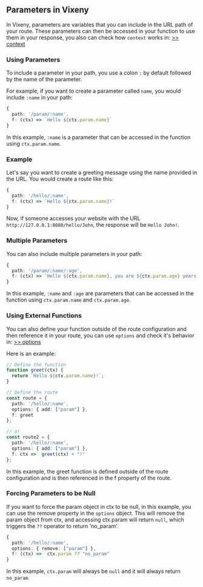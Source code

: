 ## Parameters in Vixeny

In Vixeny, parameters are variables that you can include in the URL path of your route. These parameters can then be accessed in your function to use them in your response, you also can check how `context` works in: [ >> context](#context)

### Using Parameters

To include a parameter in your path, you use a colon `:` by default followed by the name of the parameter.

For example, if you want to create a parameter called `name`, you would include `:name` in your path:

```typescript
{
  path: '/param/:name',
  f: (ctx) => `Hello ${ctx.param.name}`
}
```

In this example, `:name` is a parameter that can be accessed in the function using `ctx.param.name`. 

### Example

Let's say you want to create a greeting message using the name provided in the URL. You would create a route like this:

```typescript
{
  path: '/hello/:name',
  f: (ctx) => `Hello ${ctx.param.name}!`
}
```

Now, if someone accesses your website with the URL `http://127.0.0.1:8080/hello/John`, the response will be `Hello John!`.

### Multiple Parameters

You can also include multiple parameters in your path:

```typescript
{
  path: '/param/:name/:age',
  f: (ctx) => `Hello ${ctx.param.name}, you are ${ctx.param.age} years old!`
}
```

In this example, `:name` and `:age` are parameters that can be accessed in the function using `ctx.param.name` and `ctx.param.age`.

### Using External Functions

You can also define your function outside of the route configuration and then reference it in your route, you can use `options` and check it's behavior in:
[ >> options](#options)

Here is an example:

```ts
// Define the function
function greet(ctx) {
  return `Hello ${ctx.param.name}!`;
}

// Define the route
const route = {
  path: '/hello/:name',
  options: { add: ["param"] },
  f: greet
};

// or
const route2 = {
  path: '/hello/:name',
  options: { add: ["param"] },
  f: ctx =>  greet(ctx) + "!"
};
```


In this example, the greet function is defined outside of the route configuration and is then referenced in the f property of the route.

### Forcing Parameters to be Null

If you want to force the param object in ctx to be null, in this example, you can use the remove property in the `options` object. This will remove the param object from ctx, and accessing ctx.param will return `null`, which triggers the `??` operator to return 'no_param'.

```typescript
{
  path: '/hello/:name',
  options: { remove: ["param"] },
  f: (ctx) =>  ctx.param ?? "no_param"
}
```

In this example, `ctx.param` will always be `null` and it will always return `no_param`.


